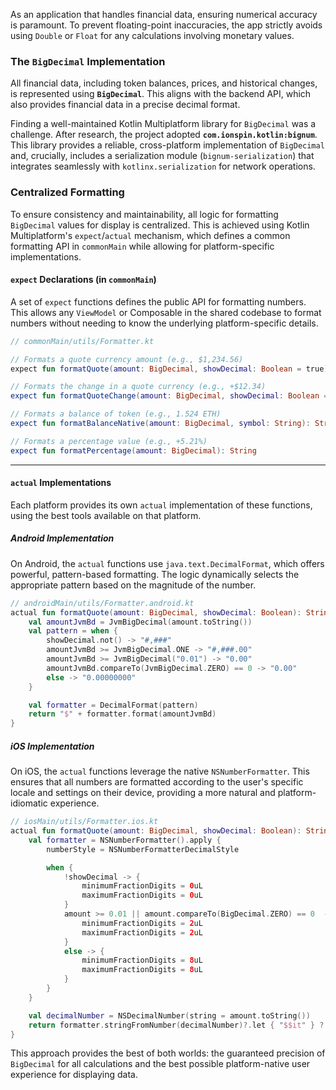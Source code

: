 

As an application that handles financial data, ensuring numerical accuracy is paramount. To prevent floating-point inaccuracies, the app strictly avoids using `Double` or `Float` for any calculations involving monetary values.

### The `BigDecimal` Implementation

All financial data, including token balances, prices, and historical changes, is represented using **`BigDecimal`**. This aligns with the backend API, which also provides financial data in a precise decimal format.

Finding a well-maintained Kotlin Multiplatform library for `BigDecimal` was a challenge. After research, the project adopted **`com.ionspin.kotlin:bignum`**. This library provides a reliable, cross-platform implementation of `BigDecimal` and, crucially, includes a serialization module (`bignum-serialization`) that integrates seamlessly with `kotlinx.serialization` for network operations.

### Centralized Formatting

To ensure consistency and maintainability, all logic for formatting `BigDecimal` values for display is centralized. This is achieved using Kotlin Multiplatform's `expect`/`actual` mechanism, which defines a common formatting API in `commonMain` while allowing for platform-specific implementations.

#### `expect` Declarations (in `commonMain`)

A set of `expect` functions defines the public API for formatting numbers. This allows any `ViewModel` or Composable in the shared codebase to format numbers without needing to know the underlying platform-specific details.

```kotlin
// commonMain/utils/Formatter.kt

// Formats a quote currency amount (e.g., $1,234.56)
expect fun formatQuote(amount: BigDecimal, showDecimal: Boolean = true): String

// Formats the change in a quote currency (e.g., +$12.34)
expect fun formatQuoteChange(amount: BigDecimal, showDecimal: Boolean = true): String

// Formats a balance of token (e.g., 1.524 ETH)
expect fun formatBalanceNative(amount: BigDecimal, symbol: String): String

// Formats a percentage value (e.g., +5.21%)
expect fun formatPercentage(amount: BigDecimal): String
```

-----

#### `actual` Implementations

Each platform provides its own `actual` implementation of these functions, using the best tools available on that platform.

##### Android Implementation

On Android, the `actual` functions use `java.text.DecimalFormat`, which offers powerful, pattern-based formatting. The logic dynamically selects the appropriate pattern based on the magnitude of the number.

```kotlin
// androidMain/utils/Formatter.android.kt
actual fun formatQuote(amount: BigDecimal, showDecimal: Boolean): String {
    val amountJvmBd = JvmBigDecimal(amount.toString())
    val pattern = when {
        showDecimal.not() -> "#,###"
        amountJvmBd >= JvmBigDecimal.ONE -> "#,###.00"
        amountJvmBd >= JvmBigDecimal("0.01") -> "0.00"
        amountJvmBd.compareTo(JvmBigDecimal.ZERO) == 0 -> "0.00"
        else -> "0.00000000"
    }

    val formatter = DecimalFormat(pattern)
    return "$" + formatter.format(amountJvmBd)
}
```

##### iOS Implementation

On iOS, the `actual` functions leverage the native `NSNumberFormatter`. This ensures that all numbers are formatted according to the user's specific locale and settings on their device, providing a more natural and platform-idiomatic experience.

```kotlin
// iosMain/utils/Formatter.ios.kt
actual fun formatQuote(amount: BigDecimal, showDecimal: Boolean): String {
    val formatter = NSNumberFormatter().apply {
        numberStyle = NSNumberFormatterDecimalStyle

        when {
            !showDecimal -> {
                minimumFractionDigits = 0uL
                maximumFractionDigits = 0uL
            }
            amount >= 0.01 || amount.compareTo(BigDecimal.ZERO) == 0  -> {
                minimumFractionDigits = 2uL
                maximumFractionDigits = 2uL
            }
            else -> {
                minimumFractionDigits = 8uL
                maximumFractionDigits = 8uL
            }
        }
    }

    val decimalNumber = NSDecimalNumber(string = amount.toString())
    return formatter.stringFromNumber(decimalNumber)?.let { "$$it" } ?: ""
}
```

This approach provides the best of both worlds: the guaranteed precision of `BigDecimal` for all calculations and the best possible platform-native user experience for displaying data.